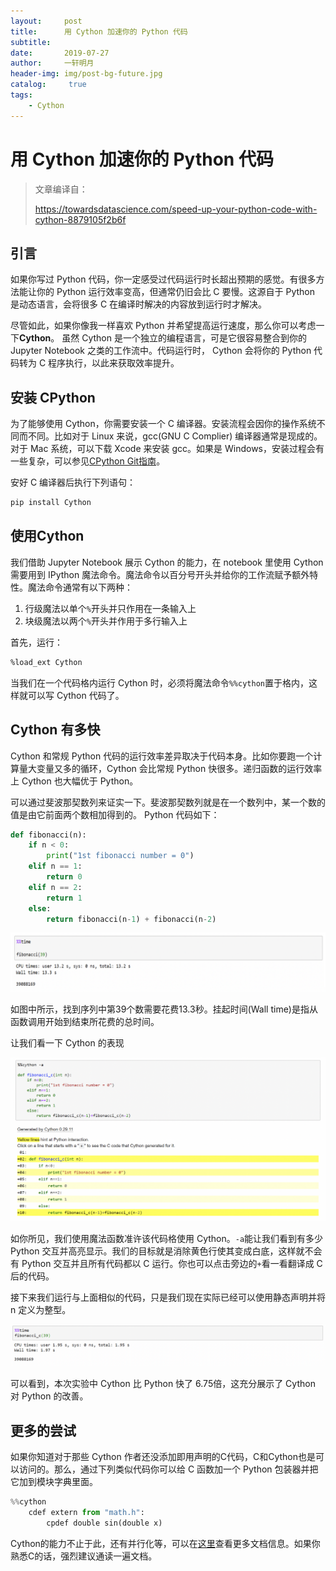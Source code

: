 ```yaml
---
layout:     post
title:      用 Cython 加速你的 Python 代码
subtitle:   
date:       2019-07-27
author:     一轩明月
header-img: img/post-bg-future.jpg
catalog: 	 true
tags:
    - Cython
---
```


# 用 Cython 加速你的 Python 代码

> 文章编译自：
>
> https://towardsdatascience.com/speed-up-your-python-code-with-cython-8879105f2b6f

## 引言

如果你写过 Python 代码，你一定感受过代码运行时长超出预期的感觉。有很多方法能让你的 Python 运行效率变高，但通常仍旧会比 C 要慢。这源自于 Python 是动态语言，会将很多 C 在编译时解决的内容放到运行时才解决。

尽管如此，如果你像我一样喜欢 Python 并希望提高运行速度，那么你可以考虑一下**Cython**。 虽然 Cython 是一个独立的编程语言，可是它很容易整合到你的 Jupyter Notebook 之类的工作流中。代码运行时， Cython 会将你的 Python 代码转为 C 程序执行，以此来获取效率提升。

## 安装 CPython

为了能够使用 Cython，你需要安装一个 C 编译器。安装流程会因你的操作系统不同而不同。比如对于 Linux 来说，gcc(GNU C Complier) 编译器通常是现成的。对于 Mac  系统，可以下载 Xcode 来安装 gcc。如果是 Windows，安装过程会有一些复杂，可以参见[CPython Git指南](https://github.com/cython/cython/wiki/InstallingOnWindows)。

安好 C 编译器后执行下列语句：

```bash
pip install Cython
```

## 使用Cython

我们借助 Jupyter Notebook 展示 Cython 的能力，在 notebook 里使用 Cython 需要用到 IPython 魔法命令。魔法命令以百分号开头并给你的工作流赋予额外特性。魔法命令通常有以下两种：

1. 行级魔法以单个`%`开头并只作用在一条输入上
2. 块级魔法以两个`%`开头并作用于多行输入上

首先，运行：

```bash
%load_ext Cython
```

当我们在一个代码格内运行 Cython 时，必须将魔法命令`%%cython`置于格内，这样就可以写 Cython 代码了。

## Cython 有多快

Cython 和常规 Python 代码的运行效率差异取决于代码本身。比如你要跑一个计算量大变量又多的循环，Cython 会比常规 Python 快很多。递归函数的运行效率上 Cython 也大幅优于 Python。

可以通过斐波那契数列来证实一下。斐波那契数列就是在一个数列中，某一个数的值是由它前面两个数相加得到的。 Python 代码如下：

```python
def fibonacci(n):
    if n < 0:
        print("1st fibonacci number = 0")
    elif n == 1:
        return 0
    elif n == 2:
        return 1
    else:
        return fibonacci(n-1) + fibonacci(n-2)
```

![]( https://raw.githubusercontent.com/LibertyDream/diy_img_host/master/img/2019-07-27_fib_python.png)

如图中所示，找到序列中第39个数需要花费13.3秒。挂起时间(Wall time)是指从函数调用开始到结束所花费的总时间。

让我们看一下 Cython 的表现

![]( https://raw.githubusercontent.com/LibertyDream/diy_img_host/master/img/2019-07-27_fib_cython_1.png)

如你所见，我们使用魔法函数准许该代码格使用 Cython。`-a`能让我们看到有多少 Python 交互并高亮显示。我们的目标就是消除黄色行使其变成白底，这样就不会有 Python 交互并且所有代码都以 C 运行。你也可以点击旁边的`+`看一看翻译成 C 后的代码。

接下来我们运行与上面相似的代码，只是我们现在实际已经可以使用静态声明并将 n 定义为整型。

![]( https://raw.githubusercontent.com/LibertyDream/diy_img_host/master/img/2019-07-27_fib_cython_2.png)

可以看到，本次实验中 Cython 比 Python 快了 6.75倍，这充分展示了 Cython 对 Python 的改善。

## 更多的尝试

如果你知道对于那些 Cython 作者还没添加即用声明的C代码，C和Cython也是可以访问的。那么，通过下列类似代码你可以给 C 函数加一个 Python 包装器并把它加到模块字典里面。

```python
%%cython
    cdef extern from "math.h":
        cpdef double sin(double x)
```

Cython的能力不止于此，还有并行化等，可以在[这里](http://docs.cython.org/en/latest/index.html)查看更多文档信息。如果你熟悉C的话，强烈建议通读一遍文档。

